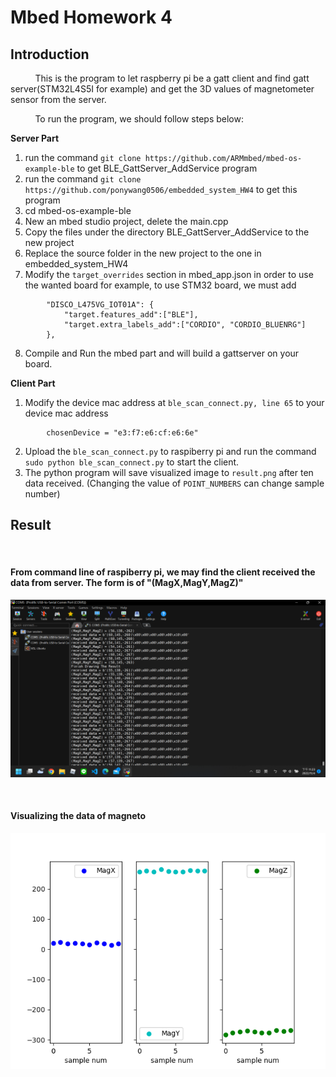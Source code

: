 # Mbed Homework 4

## Introduction

&nbsp;&nbsp;&nbsp;&nbsp;&nbsp;&nbsp;&nbsp;&nbsp;&nbsp;
This is the program to let raspberry pi be a gatt client and find gatt server(STM32L4S5I for example) and get the 3D values of magnetometer sensor from the server.

&nbsp;&nbsp;&nbsp;&nbsp;&nbsp;&nbsp;&nbsp;&nbsp;&nbsp;
To run the program, we should follow steps below:

**Server Part**
1. run the command ```git clone https://github.com/ARMmbed/mbed-os-example-ble``` to get BLE_GattServer_AddService program
2. run the command ```git clone https://github.com/ponywang0506/embedded_system_HW4``` to get this program
3. cd mbed-os-example-ble
4. New an mbed studio project, delete the main.cpp
5. Copy the files under the directory BLE_GattServer_AddService to the new project
6. Replace the source folder in the new project to the one in embedded_system_HW4
7. Modify the ```target_overrides``` section in mbed_app.json in order to use the wanted board
for example, to use STM32 board, we must add 
```
        "DISCO_L475VG_IOT01A": {
            "target.features_add":["BLE"],
            "target.extra_labels_add":["CORDIO", "CORDIO_BLUENRG"]
        },
```
8. Compile and Run the mbed part and will build a gattserver on your board.

**Client Part**
1. Modify the device mac address at ```ble_scan_connect.py, line 65``` to your device mac address
```
        chosenDevice = "e3:f7:e6:cf:e6:6e"
```
2. Upload the ```ble_scan_connect.py``` to raspiberry pi and run the command ```sudo python ble_scan_connect.py``` to start the client.
3. The python program will save visualized image to ```result.png``` after ten data received. (Changing the value of ```POINT_NUMBERS``` can change sample number)



## Result
&nbsp;&nbsp;&nbsp;&nbsp;&nbsp;&nbsp;&nbsp;&nbsp;&nbsp;
#### From command line of raspiberry pi, we may find the client received the data from server. The form is of "(MagX,MagY,MagZ)"
![](https://github.com/ponywang0506/embedded_system_HW4/blob/master/result/raspiberry_cmd.png)

&nbsp;&nbsp;&nbsp;&nbsp;&nbsp;&nbsp;&nbsp;&nbsp;&nbsp;
#### Visualizing the data of magneto
![](https://github.com/ponywang0506/embedded_system_HW4/blob/master/result/result.png)
